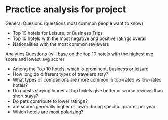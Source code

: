 # Practice analysis for project

 General Quesions (questions most common people want to know)
- Top 10 hotels for Leisure, or Business Trips
- Top 10 hotels with the most negative and positive ratings overall
- Nationalities with the most common reviewers

Analytics Questions (will base on the top 10 hotels with the highest avg score and lowest avg score)
- Among the Top 10 hotels, which is prominent, business or leisure 
- How long do different types of travelers stay? 
- What types of companions are more common in top-rated vs low-rated hotels?
- Do guests staying longer at top hotels give better or worse reviews than short stays?
- Do pets contribute to lower ratings?
- are scores generally higher or lower during specific quarter per year
- Which hotels are most polarizing?
